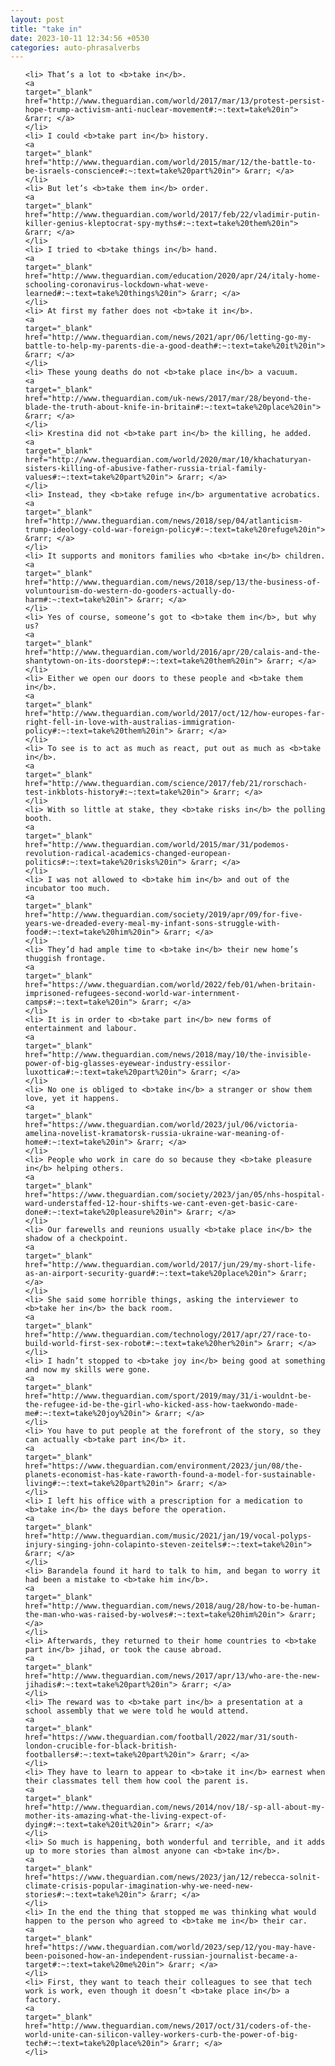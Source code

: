 ```yaml
---
layout: post
title: "take in"
date: 2023-10-11 12:34:56 +0530
categories: auto-phrasalverbs
---
```

<ol>

    <li> That’s a lot to <b>take in</b>.
    <a 
    target="_blank" 
    href="http://www.theguardian.com/world/2017/mar/13/protest-persist-hope-trump-activism-anti-nuclear-movement#:~:text=take%20in"> &rarr; </a>
    </li>
    <li> I could <b>take part in</b> history.
    <a 
    target="_blank" 
    href="http://www.theguardian.com/world/2015/mar/12/the-battle-to-be-israels-conscience#:~:text=take%20part%20in"> &rarr; </a>
    </li>
    <li> But let’s <b>take them in</b> order.
    <a 
    target="_blank" 
    href="http://www.theguardian.com/world/2017/feb/22/vladimir-putin-killer-genius-kleptocrat-spy-myths#:~:text=take%20them%20in"> &rarr; </a>
    </li>
    <li> I tried to <b>take things in</b> hand.
    <a 
    target="_blank" 
    href="http://www.theguardian.com/education/2020/apr/24/italy-home-schooling-coronavirus-lockdown-what-weve-learned#:~:text=take%20things%20in"> &rarr; </a>
    </li>
    <li> At first my father does not <b>take it in</b>.
    <a 
    target="_blank" 
    href="http://www.theguardian.com/news/2021/apr/06/letting-go-my-battle-to-help-my-parents-die-a-good-death#:~:text=take%20it%20in"> &rarr; </a>
    </li>
    <li> These young deaths do not <b>take place in</b> a vacuum.
    <a 
    target="_blank" 
    href="http://www.theguardian.com/uk-news/2017/mar/28/beyond-the-blade-the-truth-about-knife-in-britain#:~:text=take%20place%20in"> &rarr; </a>
    </li>
    <li> Krestina did not <b>take part in</b> the killing, he added.
    <a 
    target="_blank" 
    href="http://www.theguardian.com/world/2020/mar/10/khachaturyan-sisters-killing-of-abusive-father-russia-trial-family-values#:~:text=take%20part%20in"> &rarr; </a>
    </li>
    <li> Instead, they <b>take refuge in</b> argumentative acrobatics.
    <a 
    target="_blank" 
    href="http://www.theguardian.com/news/2018/sep/04/atlanticism-trump-ideology-cold-war-foreign-policy#:~:text=take%20refuge%20in"> &rarr; </a>
    </li>
    <li> It supports and monitors families who <b>take in</b> children.
    <a 
    target="_blank" 
    href="http://www.theguardian.com/news/2018/sep/13/the-business-of-voluntourism-do-western-do-gooders-actually-do-harm#:~:text=take%20in"> &rarr; </a>
    </li>
    <li> Yes of course, someone’s got to <b>take them in</b>, but why us?
    <a 
    target="_blank" 
    href="http://www.theguardian.com/world/2016/apr/20/calais-and-the-shantytown-on-its-doorstep#:~:text=take%20them%20in"> &rarr; </a>
    </li>
    <li> Either we open our doors to these people and <b>take them in</b>.
    <a 
    target="_blank" 
    href="http://www.theguardian.com/world/2017/oct/12/how-europes-far-right-fell-in-love-with-australias-immigration-policy#:~:text=take%20them%20in"> &rarr; </a>
    </li>
    <li> To see is to act as much as react, put out as much as <b>take in</b>.
    <a 
    target="_blank" 
    href="http://www.theguardian.com/science/2017/feb/21/rorschach-test-inkblots-history#:~:text=take%20in"> &rarr; </a>
    </li>
    <li> With so little at stake, they <b>take risks in</b> the polling booth.
    <a 
    target="_blank" 
    href="http://www.theguardian.com/world/2015/mar/31/podemos-revolution-radical-academics-changed-european-politics#:~:text=take%20risks%20in"> &rarr; </a>
    </li>
    <li> I was not allowed to <b>take him in</b> and out of the incubator too much.
    <a 
    target="_blank" 
    href="http://www.theguardian.com/society/2019/apr/09/for-five-years-we-dreaded-every-meal-my-infant-sons-struggle-with-food#:~:text=take%20him%20in"> &rarr; </a>
    </li>
    <li> They’d had ample time to <b>take in</b> their new home’s thuggish frontage.
    <a 
    target="_blank" 
    href="https://www.theguardian.com/world/2022/feb/01/when-britain-imprisoned-refugees-second-world-war-internment-camps#:~:text=take%20in"> &rarr; </a>
    </li>
    <li> It is in order to <b>take part in</b> new forms of entertainment and labour.
    <a 
    target="_blank" 
    href="http://www.theguardian.com/news/2018/may/10/the-invisible-power-of-big-glasses-eyewear-industry-essilor-luxottica#:~:text=take%20part%20in"> &rarr; </a>
    </li>
    <li> No one is obliged to <b>take in</b> a stranger or show them love, yet it happens.
    <a 
    target="_blank" 
    href="https://www.theguardian.com/world/2023/jul/06/victoria-amelina-novelist-kramatorsk-russia-ukraine-war-meaning-of-home#:~:text=take%20in"> &rarr; </a>
    </li>
    <li> People who work in care do so because they <b>take pleasure in</b> helping others.
    <a 
    target="_blank" 
    href="https://www.theguardian.com/society/2023/jan/05/nhs-hospital-ward-understaffed-12-hour-shifts-we-cant-even-get-basic-care-done#:~:text=take%20pleasure%20in"> &rarr; </a>
    </li>
    <li> Our farewells and reunions usually <b>take place in</b> the shadow of a checkpoint.
    <a 
    target="_blank" 
    href="http://www.theguardian.com/world/2017/jun/29/my-short-life-as-an-airport-security-guard#:~:text=take%20place%20in"> &rarr; </a>
    </li>
    <li> She said some horrible things, asking the interviewer to <b>take her in</b> the back room.
    <a 
    target="_blank" 
    href="http://www.theguardian.com/technology/2017/apr/27/race-to-build-world-first-sex-robot#:~:text=take%20her%20in"> &rarr; </a>
    </li>
    <li> I hadn’t stopped to <b>take joy in</b> being good at something and now my skills were gone.
    <a 
    target="_blank" 
    href="http://www.theguardian.com/sport/2019/may/31/i-wouldnt-be-the-refugee-id-be-the-girl-who-kicked-ass-how-taekwondo-made-me#:~:text=take%20joy%20in"> &rarr; </a>
    </li>
    <li> You have to put people at the forefront of the story, so they can actually <b>take part in</b> it.
    <a 
    target="_blank" 
    href="https://www.theguardian.com/environment/2023/jun/08/the-planets-economist-has-kate-raworth-found-a-model-for-sustainable-living#:~:text=take%20part%20in"> &rarr; </a>
    </li>
    <li> I left his office with a prescription for a medication to <b>take in</b> the days before the operation.
    <a 
    target="_blank" 
    href="http://www.theguardian.com/music/2021/jan/19/vocal-polyps-injury-singing-john-colapinto-steven-zeitels#:~:text=take%20in"> &rarr; </a>
    </li>
    <li> Barandela found it hard to talk to him, and began to worry it had been a mistake to <b>take him in</b>.
    <a 
    target="_blank" 
    href="http://www.theguardian.com/news/2018/aug/28/how-to-be-human-the-man-who-was-raised-by-wolves#:~:text=take%20him%20in"> &rarr; </a>
    </li>
    <li> Afterwards, they returned to their home countries to <b>take part in</b> jihad, or took the cause abroad.
    <a 
    target="_blank" 
    href="http://www.theguardian.com/news/2017/apr/13/who-are-the-new-jihadis#:~:text=take%20part%20in"> &rarr; </a>
    </li>
    <li> The reward was to <b>take part in</b> a presentation at a school assembly that we were told he would attend.
    <a 
    target="_blank" 
    href="https://www.theguardian.com/football/2022/mar/31/south-london-crucible-for-black-british-footballers#:~:text=take%20part%20in"> &rarr; </a>
    </li>
    <li> They have to learn to appear to <b>take it in</b> earnest when their classmates tell them how cool the parent is.
    <a 
    target="_blank" 
    href="http://www.theguardian.com/news/2014/nov/18/-sp-all-about-my-mother-its-amazing-what-the-living-expect-of-dying#:~:text=take%20it%20in"> &rarr; </a>
    </li>
    <li> So much is happening, both wonderful and terrible, and it adds up to more stories than almost anyone can <b>take in</b>.
    <a 
    target="_blank" 
    href="https://www.theguardian.com/news/2023/jan/12/rebecca-solnit-climate-crisis-popular-imagination-why-we-need-new-stories#:~:text=take%20in"> &rarr; </a>
    </li>
    <li> In the end the thing that stopped me was thinking what would happen to the person who agreed to <b>take me in</b> their car.
    <a 
    target="_blank" 
    href="https://www.theguardian.com/world/2023/sep/12/you-may-have-been-poisoned-how-an-independent-russian-journalist-became-a-target#:~:text=take%20me%20in"> &rarr; </a>
    </li>
    <li> First, they want to teach their colleagues to see that tech work is work, even though it doesn’t <b>take place in</b> a factory.
    <a 
    target="_blank" 
    href="http://www.theguardian.com/news/2017/oct/31/coders-of-the-world-unite-can-silicon-valley-workers-curb-the-power-of-big-tech#:~:text=take%20place%20in"> &rarr; </a>
    </li>